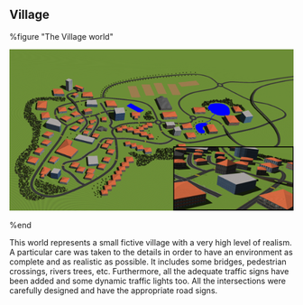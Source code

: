 ## Village

%figure "The Village world"

![village.png](images/village.png)

%end

This world represents a small fictive village with a very high level of realism.
A particular care was taken to the details in order to have an environment as complete and as realistic as possible.
It includes some bridges, pedestrian crossings, rivers trees, etc.
Furthermore, all the adequate traffic signs have been added and some dynamic traffic lights too.
All the intersections were carefully designed and have the appropriate road signs.

